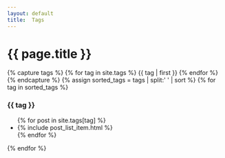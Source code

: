 ```yaml
---
layout: default
title:  Tags
---
```


<h1>{{ page.title }}</h1>

{% capture tags %}
  {% for tag in site.tags %}
    {{ tag | first }}
  {% endfor %}
{% endcapture %}
{% assign sorted_tags = tags | split:' ' | sort %}
{% for tag in sorted_tags %}
  <h3 id="{{ tag  }}">{{ tag }}</h3>
  <ul>
  {% for post in site.tags[tag] %}
    <li>
      {% include post_list_item.html %}
    </li>
  {% endfor %}
  </ul>
{% endfor %}
